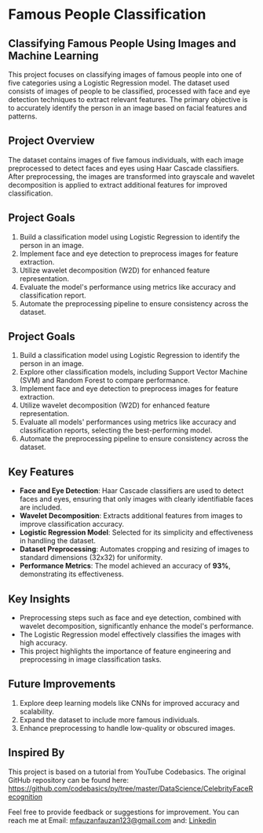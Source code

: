 # Famous People Classification
## Classifying Famous People Using Images and Machine Learning

This project focuses on classifying images of famous people into one of five categories using a Logistic Regression model. The dataset used consists of images of people to be classified, processed with face and eye detection techniques to extract relevant features. The primary objective is to accurately identify the person in an image based on facial features and patterns.

## Project Overview
The dataset contains images of five famous individuals, with each image preprocessed to detect faces and eyes using Haar Cascade classifiers. After preprocessing, the images are transformed into grayscale and wavelet decomposition is applied to extract additional features for improved classification.

## Project Goals
1. Build a classification model using Logistic Regression to identify the person in an image.
2. Implement face and eye detection to preprocess images for feature extraction.
3. Utilize wavelet decomposition (W2D) for enhanced feature representation.
4. Evaluate the model's performance using metrics like accuracy and classification report.
5. Automate the preprocessing pipeline to ensure consistency across the dataset.

## Project Goals
1. Build a classification model using Logistic Regression to identify the person in an image.
2. Explore other classification models, including Support Vector Machine (SVM) and Random Forest to compare performance.
3. Implement face and eye detection to preprocess images for feature extraction.
4. Utilize wavelet decomposition (W2D) for enhanced feature representation.
5. Evaluate all models' performances using metrics like accuracy and classification reports, selecting the best-performing model.
6. Automate the preprocessing pipeline to ensure consistency across the dataset.


## Key Features
- **Face and Eye Detection**: Haar Cascade classifiers are used to detect faces and eyes, ensuring that only images with clearly identifiable faces are included.
- **Wavelet Decomposition**: Extracts additional features from images to improve classification accuracy.
- **Logistic Regression Model**: Selected for its simplicity and effectiveness in handling the dataset.
- **Dataset Preprocessing**: Automates cropping and resizing of images to standard dimensions (32x32) for uniformity.
- **Performance Metrics**: The model achieved an accuracy of **93%**, demonstrating its effectiveness.

## Key Insights
- Preprocessing steps such as face and eye detection, combined with wavelet decomposition, significantly enhance the model's performance.
- The Logistic Regression model effectively classifies the images with high accuracy.
- This project highlights the importance of feature engineering and preprocessing in image classification tasks.

## Future Improvements
1. Explore deep learning models like CNNs for improved accuracy and scalability.
2. Expand the dataset to include more famous individuals.
3. Enhance preprocessing to handle low-quality or obscured images.

## Inspired By
This project is based on a tutorial from YouTube Codebasics. The original GitHub repository can be found here: https://github.com/codebasics/py/tree/master/DataScience/CelebrityFaceRecognition

Feel free to provide feedback or suggestions for improvement. You can reach me at Email: mfauzanfauzan123@gmail.com and: [Linkedin](https://www.linkedin.com/in/muhammadfauzandsml/)
